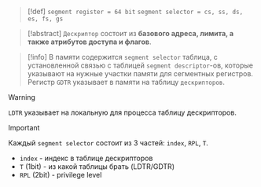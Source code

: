 
> [!def] 
> `segment register = 64 bit`
> `segment selector = cs, ss, ds, es, fs, gs`

> [!abstract] 
> `Дескриптор` состоит из **базового адреса, лимита, а также атрибутов доступа и флагов**.

> [!info] 
> В памяти содержится `segment selector` таблица, с установленной связью с таблицей `segment descriptor`-ов, которые указывают на нужные участки памяти для сегментных регистров. Регистр `GDTR` указывает в памяти на таблицу `дескрипторов`.

> [!warning] 
> `LDTR` указывает на локальную для процесса таблицу дескрипторов.

> [!important] 
> Каждый `segment selector` состоит из 3 частей: `index`, `RPL`, `T`.
> - `index` - индекс в таблице дескрипторов
> - `T` (1bit) - из какой таблицы брать (LDTR/GDTR)
> - `RPL` (2bit) - privilege level


